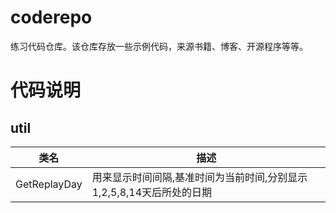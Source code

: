 # coderepo
练习代码仓库。该仓库存放一些示例代码，来源书籍、博客、开源程序等等。


# 代码说明

## util

类名|描述
---|---
GetReplayDay|用来显示时间间隔,基准时间为当前时间,分别显示1,2,5,8,14天后所处的日期 
